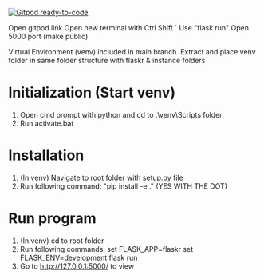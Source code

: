 [![Gitpod ready-to-code](https://img.shields.io/badge/Gitpod-ready--to--code-blue?logo=gitpod)](https://gitpod.io/#https://github.com/hannadinn/BlogProject)


Open gitpod link
Open new terminal with Ctrl Shift `
Use "flask run"
Open 5000 port (make public)


Virtual Environment (venv) included in main branch. Extract and place venv folder in same folder structure with flaskr & instance folders
# Initialization (Start venv)
1) Open cmd prompt with python and cd to .\venv\Scripts folder
2) Run activate.bat

# Installation
1) (In venv) Navigate to root folder with setup.py file
2) Run following command: "pip install -e ." (YES WITH THE DOT)

# Run program
1) (In venv) cd to root folder
2) Run following commands:
set FLASK_APP=flaskr
set FLASK_ENV=development
flask run
3) Go to http://127.0.0.1:5000/ to view

